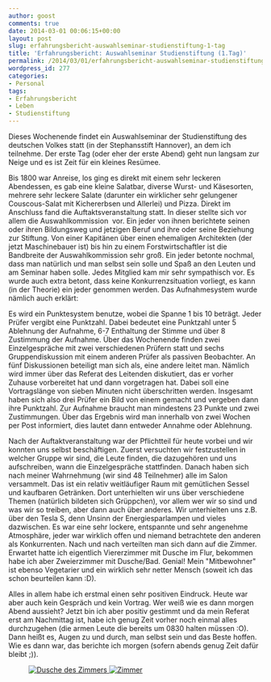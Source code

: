 ```yaml
---
author: goost
comments: true
date: 2014-03-01 00:06:15+00:00
layout: post
slug: erfahrungsbericht-auswahlseminar-studienstiftung-1-tag
title: 'Erfahrungsbericht: Auswahlseminar Studienstiftung (1.Tag)'
permalink: /2014/03/01/erfahrungsbericht-auswahlseminar-studienstiftung-1-tag/
wordpress_id: 277
categories:
- Personal
tags:
- Erfahrungsbericht
- Leben
- Studienstiftung
---
```










Dieses Wochenende findet ein Auswahlseminar der Studienstiftung des deutschen Volkes statt (in der Stephansstift Hannover), an dem ich teilnehme. Der erste Tag (oder eher der erste Abend) geht nun langsam zur Neige und es ist Zeit für ein kleines Resümee.

Bis 1800 war Anreise, los ging es direkt mit einem sehr leckeren Abendessen, es gab eine kleine Salatbar, diverse Wurst- und Käsesorten, mehrere sehr leckere Salate (darunter ein wirklicher sehr gelungener Couscous-Salat mit Kichererbsen und Allerlei) und Pizza. Direkt im Anschluss fand die Auftaktsveranstaltung statt. In dieser stellte sich vor allem die Auswahlkommission  vor. Ein jeder von ihnen berichtete seinen oder ihren Bildungsweg und jetzigen Beruf und ihre oder seine Beziehung zur Stiftung. Von einer Kapitänen über einen ehemaligen Architekten (der jetzt Maschinebauer ist) bis hin zu einem Forstwirtschaftler ist die Bandbreite der Auswahlkommission sehr groß. Ein jeder betonte nochmal, dass man natürlich und man selbst sein solle und Spaß an den Leuten und am Seminar haben solle. Jedes Mitglied kam mir sehr sympathisch vor. Es wurde auch extra betont, dass keine Konkurrenzsituation vorliegt, es kann (in der Theorie) ein jeder genommen werden. Das Aufnahmesystem wurde nämlich auch erklärt:

Es wird ein Punktesystem benutze, wobei die Spanne 1 bis 10 beträgt. Jeder Prüfer vergibt eine Punktzahl. Dabei bedeutet eine Punktzahl unter 5 Ablehnung der Aufnahme, 6-7 Enthaltung der Stimme und über 8 Zustimmung der Aufnahme. Über das Wochenende finden zwei Einzelgespräche mit zwei verschiedenen Prüfern statt und sechs Gruppendiskussion mit einem anderen Prüfer als passiven Beobachter. An fünf Diskussionen beteiligt man sich als, eine andere leitet man. Nämlich wird immer über das Referat des Leitenden diskutiert, das er vorher Zuhause vorbereitet hat und dann vorgetragen hat. Dabei soll eine Vortragslänge von sieben Minuten nicht überschritten werden. Insgesamt haben sich also drei Prüfer ein Bild von einem gemacht und vergeben dann ihre Punktzahl. Zur Aufnahme braucht man mindestens 23 Punkte und zwei Zustimmungen. Über das Ergebnis wird man innerhalb von zwei Wochen per Post informiert, dies lautet dann entweder Annahme oder Ablehnung.

Nach der Auftaktveranstaltung war der Pflichtteil für heute vorbei und wir konnten uns selbst beschäftigen. Zuerst versuchten wir festzustellen in welcher Gruppe wir sind, die Leute finden, die dazugehören und uns aufschreiben, wann die Einzelgespräche stattfinden. Danach haben sich nach meiner Wahrnehmung (wir sind 48 Teilnehmer) alle im Salon versammelt. Das ist ein relativ weitläufiger Raum mit gemütlichen Sessel und kaufbaren Getränken. Dort unterhielten wir uns über verschiedene Themen (natürlich bildeten sich Grüppchen), vor allem wer wir so sind und was wir so treiben, aber dann auch über anderes. Wir unterhielten uns z.B. über den Tesla S, denn Unsinn der Energiesparlampen und vieles dazwischen. Es war eine sehr lockere, entspannte und sehr angenehme Atmosphäre, jeder war wirklich offen und niemand betrachtete den anderen als Konkurrenten. Nach und nach verteilten man sich dann auf die Zimmer. Erwartet hatte ich eigentlich Viererzimmer mit Dusche im Flur, bekommen habe ich aber Zweierzimmer mit Dusche/Bad. Genial! Mein "Mitbewohner" ist ebenso Vegetarier und ein wirklich sehr netter Mensch (soweit ich das schon beurteilen kann :D).

Alles in allem habe ich erstmal einen sehr positiven Eindruck. Heute war aber auch kein Gespräch und kein Vortrag. Wer weiß wie es dann morgen Abend aussieht? Jetzt bin ich aber positiv gestimmt und da mein Referat erst am Nachmittag ist, habe ich genug Zeit vorher noch einmal alles durchzugehen (die armen Leute die bereits um 0830 halten müssen :O). Dann heißt es, Augen zu und durch, man selbst sein und das Beste hoffen. Wie es dann war, das berichte ich morgen (sofern abends genug Zeit dafür bleibt ;)).

<figure class="half">
	<a href="{{ site.url }}/wp-content/uploads/2014/03/Dusche_des_Zimmers.jpg" title="Zimmerdusche">
	<img scr="{{ site.url }}/wp-content/uploads/2014/03/Dusche_des_Zimmers.jpg" alt="Dusche des Zimmers">
	</a> 
	<a href="{{ site.url }}/wp-content/uploads/2014/03/zimmer.jpg" title="Zimmer">
	<img scr="{{ site.url }}/wp-content/uploads/2014/03/zimmer.jpg" alt="Zimmer">
	</a>
</figure>







